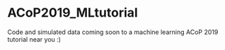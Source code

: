 # ACoP2019_MLtutorial
Code and simulated data coming soon to a machine learning ACoP 2019 tutorial near you :) 
